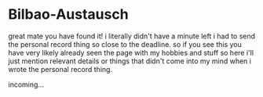 # Bilbao-Austausch

great mate you have found it! i literally didn't have a minute left i had to send the personal record thing so close to the deadline. so if you see this you have very likely already seen the page with my hobbies and stuff so here i'll just mention relevant details or things that didn't come into my mind when i wrote the personal record thing. 

incoming... 
